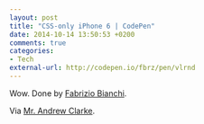 ```yaml
---
layout: post
title: "CSS-only iPhone 6 | CodePen"
date: 2014-10-14 13:50:53 +0200
comments: true
categories: 
- Tech
external-url: http://codepen.io/fbrz/pen/vlrnd
---
```


Wow. Done by [Fabrizio Bianchi](http://fabrizio.co).

Via [Mr. Andrew Clarke](https://twitter.com/Malarkey/status/521990252287000577).